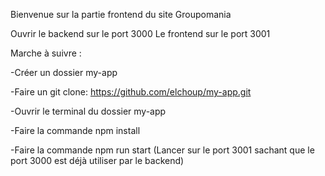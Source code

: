 Bienvenue sur la partie frontend du site Groupomania

Ouvrir le backend sur le port 3000
Le frontend sur le port 3001

Marche à suivre : 

-Créer un dossier my-app

-Faire un git clone: https://github.com/elchoup/my-app.git

-Ouvrir le terminal du dossier my-app

-Faire la commande npm install

-Faire la commande npm run start (Lancer sur le port 3001 sachant que le port 3000 est déjà utiliser par le backend)